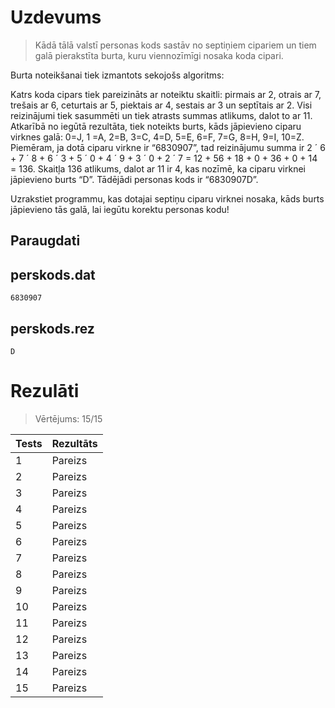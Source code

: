# **Uzdevums**
>Kādā tālā valstī personas kods sastāv no septiņiem cipariem un tiem galā pierakstīta burta, kuru viennozīmīgi nosaka koda cipari.

Burta noteikšanai tiek izmantots sekojošs algoritms:

Katrs koda cipars tiek pareizināts ar noteiktu skaitli: pirmais ar 2, otrais ar 7, trešais ar 6, ceturtais ar 5, piektais ar 4, sestais ar 3 un septītais ar 2.
Visi reizinājumi tiek sasummēti un tiek atrasts summas atlikums, dalot to ar 11.
Atkarībā no iegūtā rezultāta, tiek noteikts burts, kāds jāpievieno ciparu virknes galā: 0=J, 1 =A, 2=B, 3=C, 4=D, 5=E, 6=F, 7=G, 8=H, 9=I, 10=Z.
Piemēram, ja dotā ciparu virkne ir “6830907”, tad reizinājumu summa ir 2 ´ 6 + 7 ´ 8 + 6 ´ 3 + 5 ´ 0 + 4 ´ 9 + 3 ´ 0 + 2 ´ 7 = 12 + 56 + 18 + 0 + 36 + 0 + 14 = 136. Skaitļa 136 atlikums, dalot ar 11 ir 4, kas nozīmē, ka ciparu virknei jāpievieno burts “D”. Tādējādi personas kods ir “6830907D”.

Uzrakstiet programmu, kas dotajai septiņu ciparu virknei nosaka, kāds burts jāpievieno tās galā, lai iegūtu korektu personas kodu!

## **Paraugdati**

## perskods.dat
```
6830907
```

## perskods.rez
```
D
```

# **Rezulāti**

>Vērtējums: 15/15

| Tests  |  Rezultāts   |
| ------ | ------------ |
|    1   |	Pareizs     |
|    2   |	Pareizs     |
|    3   |	Pareizs     |
|    4   |	Pareizs     |
|    5	 |  Pareizs     |
|    6	 |  Pareizs     |
|    7	 |  Pareizs     |
|    8 	 |  Pareizs     |
|    9 	 |  Pareizs     |
|    10	 |  Pareizs     |
|    11   |	Pareizs     |
|    12   |	Pareizs     |
|    13   |	Pareizs     |
|    14   |	Pareizs     |
|    15	 |  Pareizs     |





